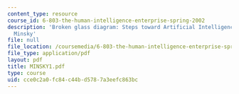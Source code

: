 ```yaml
---
content_type: resource
course_id: 6-803-the-human-intelligence-enterprise-spring-2002
description: 'Broken glass diagram: Steps toward Artificial Intelligence, by Marvin
  Minsky'
file: null
file_location: /coursemedia/6-803-the-human-intelligence-enterprise-spring-2002/cce0c2a0fc84c44bd5787a3eefc863bc_MINSKY1.pdf
file_type: application/pdf
layout: pdf
title: MINSKY1.pdf
type: course
uid: cce0c2a0-fc84-c44b-d578-7a3eefc863bc
---
```

